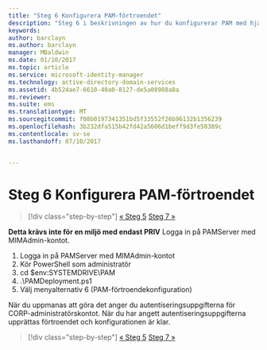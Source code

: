 ```yaml
---
title: "Steg 6 Konfigurera PAM-förtroendet"
description: "Steg 6 i beskrivningen av hur du konfigurerar PAM med hjälp av skript. I det här avsnittet beskrivs hur du konfigurerar det nödvändiga förtroendet mellan företagsdomäner och privata domäner"
keywords: 
author: barclayn
ms.author: barclayn
manager: MBaldwin
ms.date: 01/10/2017
ms.topic: article
ms.service: microsoft-identity-manager
ms.technology: active-directory-domain-services
ms.assetid: 4b524ae7-6610-40a0-8127-de5a08988a8a
ms.reviewer: 
ms.suite: ems
ms.translationtype: MT
ms.sourcegitcommit: f08b0197341351bd5f33552f26b96132b1356239
ms.openlocfilehash: 3b232dfa515b42fd42a5606d1beff9d3fe50389c
ms.contentlocale: sv-se
ms.lasthandoff: 07/10/2017


---
```


# Steg 6 Konfigurera PAM-förtroendet
<a id="step-6-set-up-the-pam-trust" class="xliff"></a>

>[!div class="step-by-step"]
[« Steg 5](sp1-step5-configuring-pam.md)
[Steg 7 »](sp1-step7-setup-sidhistory-sidfiltering.md)

**Detta krävs inte för en miljö med endast PRIV** Logga in på PAMServer med MIMAdmin-kontot.

1. Logga in på PAMServer med MIMAdmin-kontot
2. Kör PowerShell som administratör
3. cd $env:SYSTEMDRIVE\PAM
4. .\PAMDeployment.ps1
5. Välj menyalternativ 6 (PAM-förtroendekonfiguration)

  När du uppmanas att göra det anger du autentiseringsuppgifterna för CORP-administratörskontot. När du har angett autentiseringsuppgifterna upprättas förtroendet och konfigurationen är klar.

>[!div class="step-by-step"]
[« Steg 5](sp1-step5-configuring-pam.md)
[Steg 7 »](sp1-step7-setup-sidhistory-sidfiltering.md)

